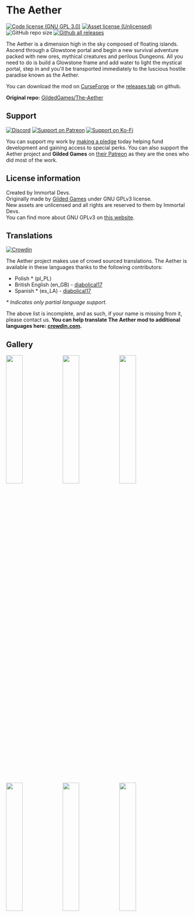 # The Aether
[![Code license (GNU GPL 3.0)](https://img.shields.io/badge/code%20license-GNU%20GPLv3-green.svg?style=flat)](https://www.gnu.org/licenses/gpl-3.0.en.html)
[![Asset license (Unlicensed)](https://img.shields.io/badge/assets%20license-All%20Rights%20Reserved-red.svg?style=flat)](https://creativecommons.org/licenses/by-sa/4.0/)
![GitHub repo size](https://img.shields.io/github/repo-size/kalucky0/The-Aether)
[![Github all releases](https://img.shields.io/github/downloads/kalucky0/The-Aether/total.svg)](https://github.com/kalucky0/The-Aether/releases/)

The Aether is a dimension high in the sky composed of floating islands. Ascend through a Glowstone portal and begin a new survival adventure packed with new ores, mythical creatures and perilous Dungeons. All you need to do is build a Glowstone frame and add water to light the mystical portal, step in and you'll be transported immediately to the luscious hostile paradise known as the Aether.

You can download the mod on [CurseForge](https://www.curseforge.com/minecraft/mc-mods/aether) or the [releases tab](https://github.com/kalucky0/The-Aether/releases) on github.

**Original repo:** [GildedGames/The-Aether](https://gitea.gildedgames.com/GildedGames/The-Aether)

## Support
[![Discord](https://img.shields.io/discord/770691727568404521.svg?logoColor=FFFFFF&logo=discord&color=7289DA)](https://discord.com/invite/wmMa47n)
[![Support on Patreon](https://img.shields.io/badge/Support%20on-Patreon-orange)](https://www.patreon.com/kalucky0)
[![Support on Ko-Fi](https://img.shields.io/badge/Support%20on-Ko--Fi-blue)](https://ko-fi.com/kalucky0)

You can support my work by [making a pledge](https://www.patreon.com/kalucky0) today helping fund development and gaining access to special perks. You can also support the Aether project and **Gilded Games** on [their Patreon](https://www.patreon.com/GildedGames) as they are the ones who did most of the work.

## License information
Created by Immortal Devs.\
Originally made by [Gilded Games](https://gildedgames.com/) under GNU GPLv3 license.\
New assets are unlicensed and all rights are reserved to them by Immortal Devs.\
You can find more about GNU GPLv3 on [this website](https://www.gnu.org/licenses/gpl-3.0.en.html).

## Translations
[![Crowdin](https://badges.crowdin.net/aether/localized.svg)](https://crowdin.com/project/aether)

The Aether project makes use of crowd sourced translations. The Aether is available in these languages thanks to the following contributors:

- Polish * (pl_PL)
- British English (en_GB) - [diabolical17](https://github.com/diabolical17)
- Spanish * (es_LA) - [diabolical17](https://github.com/diabolical17)

_\* Indicates only partial language support._

The above list is incomplete, and as such, if your name is missing from it, please contact us.
**You can help translate The Aether mod to additional languages here: [crowdin.com](https://crowdin.com/project/aether).**

## Gallery
<img src="https://cdn.discordapp.com/attachments/770698788629118997/772862334792237106/2020-11-02_17.38.44.png" width="30%"></img> <img src="https://cdn.discordapp.com/attachments/770698788629118997/772861007793225779/unknown.png" width="30%"></img> <img src="https://cdn.discordapp.com/attachments/770698788629118997/772210831566831666/unknown.png" width="30%"></img> <img src="https://cdn.discordapp.com/attachments/770698788629118997/772188663559880704/2020-10-31_21.01.46.png" width="30%"></img> <img src="https://i.imgur.com/QOUUNCP.jpg" width="30%"></img> <img src="https://i.imgur.com/Ipw8clh.jpg" width="30%"></img> 
